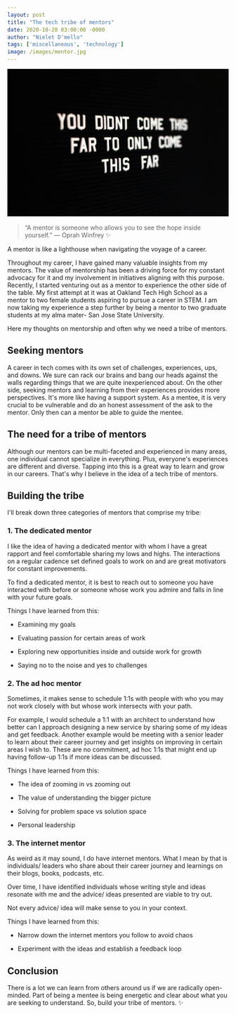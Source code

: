 ```yaml
---
layout: post
title: "The tech tribe of mentors"
date: 2020-10-20 03:00:00 -0000
author: "Nielet D'mello"
tags: ['miscellaneous', 'technology']
image: /images/mentor.jpg
---
```


![Mentor!](/images/mentor.jpg  "Photo by Drew Beamer on Unsplash")

> “A mentor is someone who allows you to see the hope inside yourself.” — Oprah Winfrey :sparkles:

A mentor is like a lighthouse when navigating the voyage of a career.

Throughout my career, I have gained many valuable insights from my mentors. The value of mentorship has been a driving force for my constant advocacy for it and my involvement in initiatives aligning with this purpose. 
Recently, I started venturing out as a mentor to experience the other side of the table. 
My first attempt at it was at Oakland Tech High School as a mentor to two female students aspiring to pursue a career in STEM. 
I am now taking my experience a step further by being a mentor to two graduate students at my alma mater- San Jose State University.

Here my thoughts on mentorship and often why we need a tribe of mentors.

## Seeking mentors

A career in tech comes with its own set of challenges, experiences, ups, and downs. We sure can rack our brains and bang our heads against the walls regarding things that we are quite inexperienced about. On the other side, seeking mentors and learning from their experiences provides more perspectives. It's more like having a support system. As a mentee, it is very crucial to be vulnerable and do an honest assessment of the ask to the mentor. Only then can a mentor be able to guide the mentee.

## The need for a tribe of mentors

 Although our mentors can be multi-faceted and experienced in many areas, one individual cannot specialize in everything. Plus, everyone's experiences are different and diverse.
Tapping into this is a great way to learn and grow in our careers. That's why I believe in the idea of a tech tribe of mentors.

## Building the tribe

I'll break down three categories of mentors that comprise my tribe:

### 1. The dedicated mentor

I like the idea of having a dedicated mentor with whom I have a great rapport and feel comfortable sharing my lows and highs. The interactions on a regular cadence set defined goals to work on and are great motivators for constant improvements.

To find a dedicated mentor, it is best to reach out to someone you have interacted with before or someone whose work you admire and falls in line with your future goals.

Things I have learned from this:

- Examining my goals

- Evaluating passion for certain areas of work

- Exploring new opportunities inside and outside work for growth

- Saying no to the noise and yes to challenges

### 2. The ad hoc mentor

Sometimes, it makes sense to schedule 1:1s with people with who you may not work closely with but whose work intersects with your path.

For example, I would schedule a 1:1 with an architect to understand how better can I approach designing a new service by sharing some of my ideas and get feedback. Another example would be meeting with a senior leader to learn about their career journey and get insights on improving in certain areas I wish to.
These are no commitment, ad hoc 1:1s that might end up having follow-up 1:1s if more ideas can be discussed.

Things I have learned from this:

- The idea of zooming in vs zooming out

- The value of understanding the bigger picture

- Solving for problem space vs solution space

- Personal leadership

### 3. The internet mentor

As weird as it may sound, I do have internet mentors. What I mean by that is individuals/ leaders who share about their career journey and learnings on their blogs, books, podcasts, etc.

Over time, I have identified individuals whose writing style and ideas resonate with me and the advice/ ideas presented are viable to try out.

Not every advice/ idea will make sense to you in your context.

Things I have learned from this:

- Narrow down the internet mentors you follow to avoid chaos

- Experiment with the ideas and establish a feedback loop

## Conclusion

There is a lot we can learn from others around us if we are radically open-minded. Part of being a mentee is being energetic and clear about what you are seeking to understand. So, build your tribe of mentors. :sparkles:

